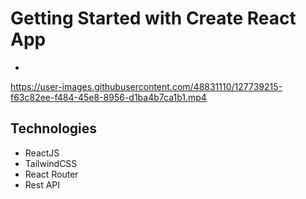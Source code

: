 # Getting Started with Create React App

 -


https://user-images.githubusercontent.com/48831110/127739215-f63c82ee-f484-45e8-8956-d1ba4b7ca1b1.mp4

## Technologies

- ReactJS
- TailwindCSS
- React Router
- Rest API
